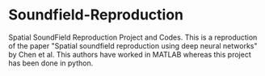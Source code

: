 # Soundfield-Reproduction
Spatial SoundField Reproduction Project and Codes. This is a reproduction of the paper "Spatial soundfield reproduction using deep neural networks"
by Chen et al. This authors have worked in MATLAB whereas this project has been done in python. 
